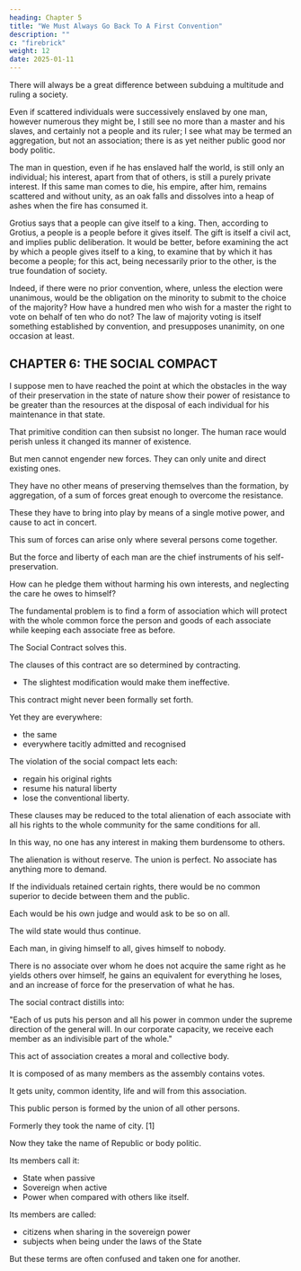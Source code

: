 ```yaml
---
heading: Chapter 5
title: "We Must Always Go Back To A First Convention"
description: ""
c: "firebrick"
weight: 12
date: 2025-01-11
---
```




<!-- Even if I granted all that I have been refuting, the friends of despotism would be no better off.  -->

There will always be a great difference between subduing a multitude and ruling a society. 

Even if scattered individuals were successively enslaved by one man, however numerous they might be, I still see no more than a master and his slaves, and certainly not a people and its ruler; I see what may be termed an aggregation, but not an association; there is as yet neither public good nor body politic. 

The man in question, even if he has enslaved half the world, is still only an individual; his interest, apart from that of others, is still a purely private interest. If this same man comes to die, his empire, after him, remains scattered and without unity, as an oak falls and dissolves into a heap of ashes when the fire has consumed it.

Grotius says that a people can give itself to a king. Then, according to Grotius, a people is a people before it gives itself. The gift is itself a civil act, and implies public deliberation. It would be better, before examining the act by which a people gives itself to a king, to examine that by which it has become a people; for this act, being necessarily prior to the other, is the true foundation of society.

Indeed, if there were no prior convention, where, unless the election were unanimous, would be the obligation on the minority to submit to the choice of the majority? How have a hundred men who wish for a master the right to vote on behalf of ten who do not? The law of majority voting is itself something established by convention, and presupposes unanimity, on one occasion at least.


## CHAPTER 6: THE SOCIAL COMPACT

I suppose men to have reached the point at which the obstacles in the way of their preservation in the state of nature show their power of resistance to be greater than the resources at the disposal of each individual for his maintenance in that state. 

That primitive condition can then subsist no longer. The human race would perish unless it changed its manner of existence.

But men cannot engender new forces. They can only unite and direct existing ones.

They have no other means of preserving themselves than the formation, by aggregation, of a sum of forces great enough to overcome the resistance. 

These they have to bring into play by means of a single motive power, and cause to act in concert.

This sum of forces can arise only where several persons come together.

But the force and liberty of each man are the chief instruments of his self-preservation.

How can he pledge them without harming his own interests, and neglecting the care he owes to himself?

The fundamental problem is to find a form of association which will protect with the whole common force the person and goods of each associate while keeping each associate free as before.

The Social Contract solves this.

 <!-- and in which each, while uniting himself with all, may still obey himself alone, and remain as free ."  -->

The clauses of this contract are so determined by contracting. 

 <!-- the nature of the act that -->

- The slightest modification would make them ineffective.

This contract might never been formally set forth.

Yet they are everywhere:
- the same
- everywhere tacitly admitted and recognised

The violation of the social compact lets each:
- regain his original rights
- resume his natural liberty
- lose the conventional liberty.

 <!-- in favour of which he renounced it. -->

These clauses may be reduced to the total alienation of each associate with all his rights to the whole community for the same conditions for all.

<!-- , in the first place, as each gives himself absolutely, ; and, this being so, -->

In this way, no one has any interest in making them burdensome to others.

The alienation is without reserve. The union is perfect. No associate has anything more to demand.

If the individuals retained certain rights, there would be no common superior to decide between them and the public.

Each would be his own judge and would ask to be so on all.

The wild state would thus continue.

 <!-- the association would necessarily become inoperative or tyrannical. -->

Each man, in giving himself to all, gives himself to nobody.

There is no associate over whom he does not acquire the same right as he yields others over himself, he gains an equivalent for everything he loses, and an increase of force for the preservation of what he has.

The social contract distills into:

"Each of us puts his person and all his power in common under the supreme direction of the general will. In our corporate capacity, we receive each member as an indivisible part of the whole."


<!-- At once, in place of the individual personality of each contracting party,  -->

This act of association creates a moral and collective body.

It is composed of as many members as the assembly contains votes. 

It gets unity, common identity, life and will from this association. 

This public person is formed by the union of all other persons.

Formerly they took the name of city. [1] 

Now they take the name of Republic or body politic.

Its members call it:
- State when passive
- Sovereign when active
- Power when compared with others like itself.

Its members are called:
- citizens when sharing in the sovereign power
- subjects when being under the laws of the State

But these terms are often confused and taken one for another.

 <!-- it is enough to know how to distinguish them when they are being used with precision. -->

<!-- [1] The real meaning of this word has been almost wholly lost in modern times; most people mistake a town for a city, and a townsman for a citizen. They do not know that houses make a town, but citizens a city. The same mistake long ago cost the Carthaginians dear. I have never read of the title of citizens being given to the subjects of any prince, not even the ancient Macedonians or the English of to-day, though they are nearer liberty than any one else. The French alone everywhere familiarly adopt the name of citizens, because, as can be seen from their dictionaries, they have no idea of its meaning; otherwise they would be guilty in usurping it, of the crime of lèse-majesté: among them, the name expresses a virtue, and not a right. When Bodin spoke of our citizens and townsmen, he fell into a bad blunder in taking the one class for the other. M. d'Alembert has avoided the error, and, in his article on Geneva, has clearly distinguished the four orders of men (or even five, counting mere foreigners) who dwell in our town, of which two only compose the Republic. No other French writer, to my knowledge, has understood the real meaning of the word citizen. -->
